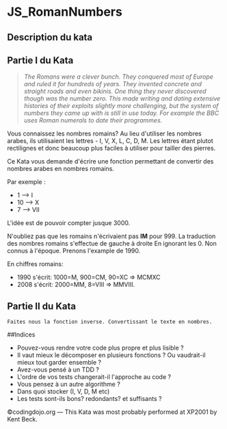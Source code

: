 # JS_RomanNumbers


## Description du kata


## Partie I du Kata 

> *The Romans were a clever bunch. They conquered most of Europe and ruled it for hundreds of years. They invented concrete and straight roads and even bikinis. One thing they never discovered though was the number zero. This made writing and dating extensive histories of their exploits slightly more challenging, but the system of numbers they came up with is still in use today. For example the BBC uses Roman numerals to date their programmes.*

Vous connaissez les nombres romains? Au lieu d'utiliser les nombres arabes, ils utilisaient les lettres - I, V, X, L, C, D, M. Les lettres étant plutot rectilignes et donc beaucoup plus faciles à utiliser pour tailler des pierres.

Ce Kata vous demande d'écrire une fonction permettant de convertir des nombres arabes en nombres romains. 

Par exemple :  
 * 1 --> I
 * 10 --> X
 * 7 --> VII

L'idée est de pouvoir compter jusque 3000. 

N'oubliez pas que les romains n'écrivaient pas **IM** pour 999. 
La traduction des nombres romains s'effectue de gauche à droite En ignorant les 0. Non connus à l'époque. Prenons l'example de 1990. 

En chiffres romains:  
 * 1990 s'écrit: 1000=M, 900=CM, 90=XC => MCMXC
 * 2008 s'écrit: 2000=MM, 8=VIII =>  MMVIII.

## Partie II du Kata 

    Faites nous la fonction inverse. Convertissant le texte en nombres. 
	
##Indices

 * Pouvez-vous rendre votre code plus propre et plus lisible ? 
 * Il vaut mieux le décomposer en plusieurs fonctions ? Ou vaudrait-il mieux tout garder ensemble ?
 * Avez-vous pensé à un TDD ? 
 * L'ordre de vos tests changerait-il l'approche au code ? 
 * Vous pensez  à un autre algorithme ?
 * Dans quoi stocker (I, V, D, M etc)
 * Les tests sont-ils bons? redondants? et suffisants ?

©codingdojo.org &mdash; This Kata was most probably performed at XP2001 by Kent Beck.